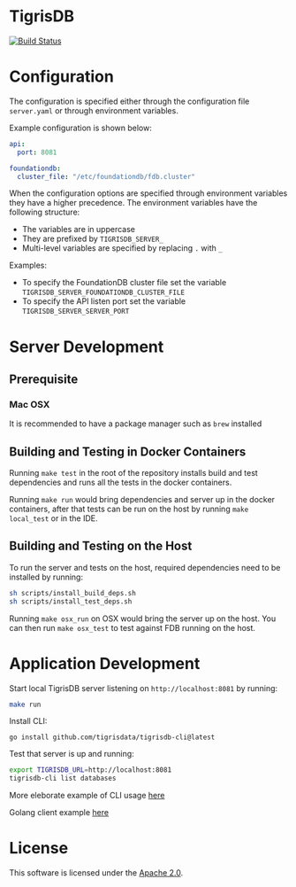 # TigrisDB

[![Build Status](https://github.com/tigrisdata/tigrisdb/workflows/Go/badge.svg)]()

# Configuration

The configuration is specified either through the configuration file
`server.yaml` or through environment variables.

Example configuration is shown below:

```yaml
api:
  port: 8081

foundationdb:
  cluster_file: "/etc/foundationdb/fdb.cluster"
```

When the configuration options are specified through environment 
variables they have a higher precedence. The environment variables
have the following structure:

- The variables are in uppercase
- They are prefixed by `TIGRISDB_SERVER_`
- Multi-level variables are specified by replacing `.` with `_`

Examples:

- To specify the FoundationDB cluster file set the variable `TIGRISDB_SERVER_FOUNDATIONDB_CLUSTER_FILE`
- To specify the API listen port set the variable `TIGRISDB_SERVER_SERVER_PORT`

# Server Development

## Prerequisite

### Mac OSX
It is recommended to have a package manager such as `brew` installed

## Building and Testing in Docker Containers
Running `make test` in the root of the repository installs build and test
dependencies and runs all the tests in the docker containers.

Running `make run` would bring dependencies and server up in the docker
containers, after that tests can be run on the host by running `make local_test`
or in the IDE.

## Building and Testing on the Host

To run the server and tests on the host, required dependencies need to be
installed by running:

```sh
sh scripts/install_build_deps.sh
sh scripts/install_test_deps.sh
```

Running `make osx_run` on OSX would bring the server up on the host. You can 
then run `make osx_test` to test against FDB running on the host.

# Application Development

Start local TigrisDB server listening on `http://localhost:8081` by running:
```sh
make run
```

Install CLI:
```shell
go install github.com/tigrisdata/tigrisdb-cli@latest
```

Test that server is up and running:
```sh
export TIGRISDB_URL=http://localhost:8081
tigrisdb-cli list databases
```
More eleborate example of CLI usage [here](https://github.com/tigrisdata/tigrisdb-cli/)

Golang client example [here](https://github.com/tigrisdata/tigrisdb-client-go/)

# License
This software is licensed under the [Apache 2.0](LICENSE).
